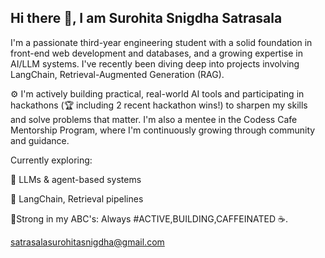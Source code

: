 ## Hi there 👋, I am Surohita Snigdha Satrasala

I'm a passionate third-year engineering student with a solid foundation in front-end web development and databases, and a growing expertise in AI/LLM systems. I've recently been diving deep into projects involving LangChain, Retrieval-Augmented Generation (RAG).

⚙️ I'm actively building practical, real-world AI tools and participating in hackathons (🏆 including 2 recent hackathon wins!) to sharpen my skills and solve problems that matter. I'm also a mentee in the Codess Cafe Mentorship Program, where I'm continuously growing through community and guidance.

Currently exploring:

🤖 LLMs & agent-based systems

🧠 LangChain, Retrieval pipelines

📌Strong in my ABC's: Always #ACTIVE,BUILDING,CAFFEINATED ☕.

satrasalasurohitasnigdha@gmail.com
